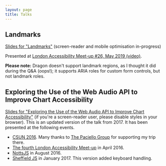 ```yaml
---
layout: page
title: Talks
---
```


## Landmarks

[Slides for "Landmarks"](2019-landmarks/) (screen-reader and mobile optimisation in-progress)

Presented at [London Accessibility Meet-up #26, May 2019 (video)](https://www.youtube.com/watch?v=urgZm-k8KMk&t=1h23m27s).

**Please note:** Dragon doesn't support landmark regions, as I thought it did during the Q&A (oops!); it supports ARIA roles for custom form controls, but not landmark roles.

## Exploring the Use of the Web Audio API to Improve Chart Accessibility

[Slides for "Exploring the Use of the Web Audio API to Improve Chart Accessibility"](2016-audiochart) (if you're a screen-reader user, please disable styles in your browser). This is an updated version of the talk from 2017. It has been presented at the following events.

 * [CSUN 2016](http://www.csun.edu/cod/conference/2016/sessions/index.php/public/presentations/view/269). Many thanks to [The Paciello Group](https://www.paciellogroup.com/) for supporting my trip there.
 * [The fourth London Accessibility Meet-up](http://www.meetup.com/London-Accessibility-Meetup/events/229039168/) in April 2016.
 * [NottsJS](https://nottsjs.org) in August 2016.
 * [Sheffield JS](https://opentechcalendar.co.uk/event/4338) in January 2017. This version added keyboard handling.
